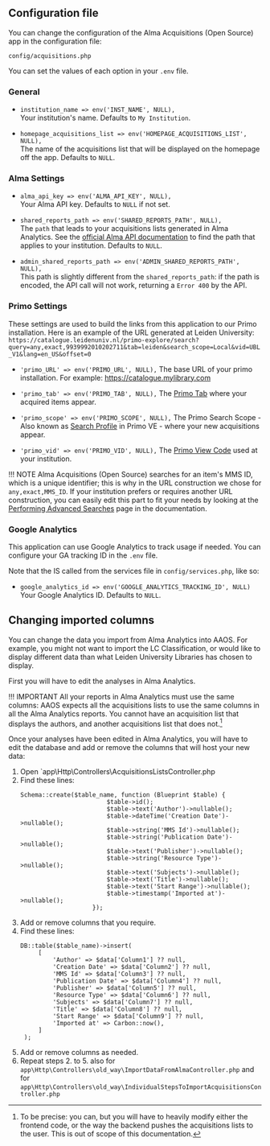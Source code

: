 ## Configuration file

You can change the configuration of the Alma Acquisitions (Open Source) app in the configuration file:

```config/acquisitions.php```

You can set the values of each option in your `.env` file.

### General

* `institution_name => env('INST_NAME', NULL),`  
Your institution's name. Defaults to `My Institution`.

* `homepage_acquisitions_list => env('HOMEPAGE_ACQUISITIONS_LIST', NULL),`  
The name of the acquisitions list that will be displayed on the homepage off the app. Defaults to `NULL`.

### Alma Settings

* `alma_api_key => env('ALMA_API_KEY', NULL),`  
Your Alma API key. Defaults to `NULL` if not set.

* `shared_reports_path => env('SHARED_REPORTS_PATH', NULL),`  
The `path` that leads to your acquisitions lists generated in Alma Analytics. See the [official Alma API documentation](https://developers.exlibrisgroup.com/alma/apis/docs/analytics/R0VUIC9hbG1hd3MvdjEvYW5hbHl0aWNzL3BhdGhzL3twYXRofQ==/) to find the path that applies to your institution. Defaults to `NULL`.  

* `admin_shared_reports_path => env('ADMIN_SHARED_REPORTS_PATH', NULL),`  
This path is slightly different from the `shared_reports_path`: if the path is encoded, the API call will not work, returning a `Error 400` by the API.

### Primo Settings

These settings are used to build the links from this application to our Primo installation.
Here is an example of the URL generated at Leiden University:
`https://catalogue.leidenuniv.nl/primo-explore/search?query=any,exact,9939992010202711&tab=leiden&search_scope=Local&vid=UBL_V1&lang=en_US&offset=0`

* `'primo_URL' => env('PRIMO_URL', NULL),`
The base URL of your primo installation. For example: <https://catalogue.mylibrary.com>

* `'primo_tab' => env('PRIMO_TAB', NULL),`
The [Primo Tab](https://knowledge.exlibrisgroup.com/Primo/Product_Documentation/Primo/Back_Office_Guide/060Configuring_Primo%E2%80%99s_Front_End/020Views_Wizard#ww1329562) where your acquired items appear.

* `'primo_scope' => env('PRIMO_SCOPE', NULL),`
The Primo Search Scope - Also known as [Search Profile](https://knowledge.exlibrisgroup.com/Primo/Product_Documentation/020Primo_VE/Primo_VE_(English)/040Search_Configurations/010Configuring_Search_Profiles_for_Primo_VE) in Primo VE - where your new acquisitions appear.

* `'primo_vid' => env('PRIMO_VID', NULL),`
The [Primo View Code](https://knowledge.exlibrisgroup.com/Primo/Product_Documentation/Primo/Back_Office_Guide/060Configuring_Primo%E2%80%99s_Front_End/020Views_Wizard) used at your institution.

!!! NOTE
      Alma Acquisitions (Open Source) searches for an item's MMS ID, which is a unique identifier; this is why in the URL construction we chose for `any,exact,MMS_ID`. If your institution prefers or requires another URL construction, you can easily edit this part to fit your needs by looking at the [Performing Advanced Searches](https://knowledge.exlibrisgroup.com/Primo/Product_Documentation/Primo/End_User_Help_-_New_UI/020Performing_Advanced_Searches) page in the documentation.

### Google Analytics

This application can use Google Analytics to track usage if needed. You can configure your GA tracking ID in the `.env` file.

Note that the IS called from the services file in `config/services.php`, like so:

* `google_analytics_id => env('GOOGLE_ANALYTICS_TRACKING_ID', NULL)`  
Your Google Analytics ID. Defaults to `NULL`.

## Changing imported columns

You can change the data you import from Alma Analytics into AAOS. For example, you might not want to import the LC Classification, or would like to display different data than what Leiden University Libraries has chosen to display.

First you will have to edit the analyses in Alma Analytics.

!!! IMPORTANT
    All your reports in Alma Analytics must use the same columns: AAOS expects all the acquisitions lists to use the same columns in all the Alma Analytics reports. You cannot have an acquisition list that displays the authors, and another acquisitions list that does not.[^1]

Once your analyses have been edited in Alma Analytics, you will have to edit the database and add or remove the columns that will host your new data:

1. Open `app\Http\Controllers\AcquisitionsListsController.php
2. Find these lines:
    ```
    Schema::create($table_name, function (Blueprint $table) {
                            $table->id();
                            $table->text('Author')->nullable();
                            $table->dateTime('Creation Date')->nullable();
                            $table->string('MMS Id')->nullable();
                            $table->string('Publication Date')->nullable();
                            $table->text('Publisher')->nullable();
                            $table->string('Resource Type')->nullable();
                            $table->text('Subjects')->nullable();
                            $table->text('Title')->nullable();
                            $table->text('Start Range')->nullable();
                            $table->timestamp('Imported at')->nullable();
                        });
    ```
3. Add or remove columns that you require.
4. Find these lines:
   ```
   DB::table($table_name)->insert(
        [
            'Author' => $data['Column1'] ?? null,
            'Creation Date' => $data['Column2'] ?? null,
            'MMS Id' => $data['Column3'] ?? null,
            'Publication Date' => $data['Column4'] ?? null,
            'Publisher' => $data['Column5'] ?? null,
            'Resource Type' => $data['Column6'] ?? null,
            'Subjects' => $data['Column7'] ?? null,
            'Title' => $data['Column8'] ?? null,
            'Start Range' => $data['Column9'] ?? null,
            'Imported at' => Carbon::now(),
        ]
    );
   ```
5. Add or remove columns as needed.
6. Repeat steps 2. to 5. also for `app\Http\Controllers\old_way\ImportDataFromAlmaController.php` and for `app\Http\Controllers\old_way\IndividualStepsToImportAcquisitionsController.php`

[^1]: To be precise: you can, but you will have to heavily modify either the frontend code, or the way the backend pushes the acquisitions lists to the user. This is out of scope of this documentation.
